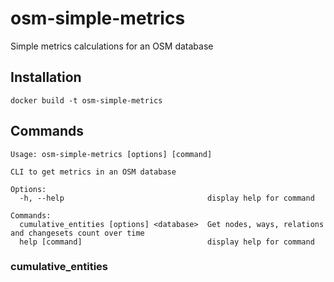 # osm-simple-metrics

Simple metrics calculations for an OSM database

## Installation

```
docker build -t osm-simple-metrics
```

## Commands

```
Usage: osm-simple-metrics [options] [command]

CLI to get metrics in an OSM database

Options:
  -h, --help                                display help for command

Commands:
  cumulative_entities [options] <database>  Get nodes, ways, relations and changesets count over time
  help [command]                            display help for command
```

### cumulative_entities

```

```
